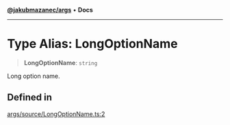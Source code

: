 [**@jakubmazanec/args**](../README.md) • **Docs**

---

# Type Alias: LongOptionName

> **LongOptionName**: `string`

Long option name.

## Defined in

[args/source/LongOptionName.ts:2](https://github.com/jakubmazanec/tools/blob/a5f92f7f2969c6804808173bd093f7dbafca1b9f/packages/args/source/LongOptionName.ts#L2)
